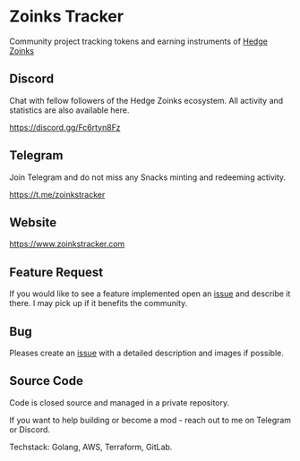 # Zoinks Tracker

Community project tracking tokens and earning instruments of [Hedge Zoinks](https://zoinks.fi)

## Discord

Chat with fellow followers of the Hedge Zoinks ecosystem. All activity and statistics are also available here.

https://discord.gg/Fc6rtyn8Fz

## Telegram

Join Telegram and do not miss any Snacks minting and redeeming activity.

https://t.me/zoinkstracker

## Website

https://www.zoinkstracker.com

## Feature Request

If you would like to see a feature implemented open an [issue](https://github.com/porqueoutai/ZoinksTracker/issues) and describe it there. I may pick up if it benefits the community.

## Bug

Pleases create an [issue](https://github.com/porqueoutai/ZoinksTracker/issues) with a detailed description and images if possible.

## Source Code

Code is closed source and managed in a private repository.

If you want to help building or become a mod - reach out to me on Telegram or Discord.

Techstack: Golang, AWS, Terraform, GitLab.
